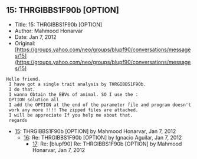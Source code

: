 ## 15: THRGIBBS1F90b [OPTION]

- Title: 15: THRGIBBS1F90b [OPTION]
- Author: Mahmood Honarvar
- Date: Jan 7, 2012
- Original: [https://groups.yahoo.com/neo/groups/blupf90/conversations/messages/15](https://groups.yahoo.com/neo/groups/blupf90/conversations/messages/15)

```
Hello friend.
 I have got a single trait analysis by THRGIBBS1F90b.
 I do that.
 I wanna Obtain the EBVs of animal. SO I use the :
 OPTION solution all
 I add the OPTION at the end of the parameter file and program doesn't
 work any more !!!! The zipped files are attached.
 I will be appreciate If you help me about that.
 regards
```

- [15](0015.md): THRGIBBS1F90b [OPTION] by Mahmood Honarvar, Jan 7, 2012
    - [16](0016.md): Re: THRGIBBS1F90b [OPTION] by Ignacio Aguilar, Jan 7, 2012
        - [17](0017.md): Re: [blupf90] Re: THRGIBBS1F90b [OPTION] by Mahmood Honarvar, Jan 7, 2012
